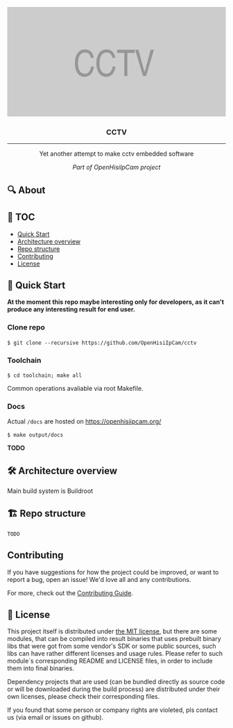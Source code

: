 <p align="center">
 <img src="docs/images/cctv-640x320.png" alt="CCTV">
</p>

<h3 align="center">CCTV</h3>

---

<p align="center">Yet another attempt to make cctv embedded software</p>
<p align="center"><em>Part of OpenHisiIpCam project</em></p>

## :mag: About

## :closed_book: TOC

* [Quick Start](#quick-start)
* [Architecture overview](#architecture-overview)
* [Repo structure](#repo-structure)
* [Contributing](#contributing)
* [License](#license)

## :rocket: Quick Start

**At the moment this repo maybe interesting only for developers, 
as it can't produce any interesting result for end user.**

### Clone repo
```console
$ git clone --recursive https://github.com/OpenHisiIpCam/cctv
```

### Toolchain
```console
$ cd toolchain; make all
```

Common operations avaliable via root Makefile.

### Docs

Actual `/docs` are hosted on https://openhisiipcam.org/

```
$ make output/docs
```

**TODO**

## :hammer_and_wrench: Architecture overview

Main build system is Buildroot

## :building_construction: Repo structure

```
TODO
```

## Contributing
If you have suggestions for how the project could be improved, 
or want to report a bug, open an issue! We'd love all and any contributions.

For more, check out the [Contributing Guide](CONTRIBUTING.md).

## :scroll: License

This project itself is distributed under [the MIT license](LICENSE), 
but there are some modules, that can be compiled into result binaries
that uses prebuilt binary libs that were got from some vendor's SDK
or some public sources, such libs can have rather different licenses 
and usage rules. Please refer to such module`s corresponding README 
and LICENSE files, in order to include them into final binaries.

Dependency projects that are used (can be bundled directly as source code 
or will be downloaded during the build process) are distributed under 
their own licenses, please check their corresponding files.

If you found that some person or company rights are violeted, 
pls contact us (via email or issues on github).
